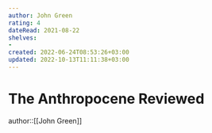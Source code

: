 ```yaml
---
author: John Green
rating: 4
dateRead: 2021-08-22
shelves: 
- 
created: 2022-06-24T08:53:26+03:00
updated: 2022-10-13T11:11:38+03:00
---
```

# The Anthropocene Reviewed

author::[[John Green]]